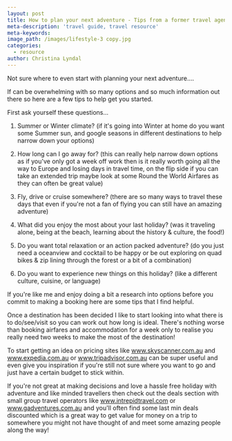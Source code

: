 ```yaml
---
layout: post
title: How to plan your next adventure - Tips from a former travel agent
meta-description: 'travel guide, travel resource'
meta-keywords:
image_path: /images/lifestyle-3 copy.jpg
categories:
  - resource
author: Christina Lyndal
---
```


Not sure where to even start with planning your next adventure….

If can be overwhelming with so many options and so much information out there so here are a few tips to help get you started.&nbsp;

First ask yourself these questions…

1. Summer or Winter climate? (if it's going into Winter at home do you want some Summer sun, and google seasons in different destinations to help narrow down your options)

2. How long can I go away for? (this can really help narrow down options as if you've only got a week off work then is it really worth going all the way to Europe and losing days in travel time, on the flip side if you can take an extended trip maybe look at some Round the World Airfares as they can often be great value)

3. Fly, drive or cruise somewhere? (there are so many ways to travel these days that even if you're not a fan of flying you can still have an amazing adventure)

4. What did you enjoy the most about your last holiday? (was it traveling alone, being at the beach, learning about the history & culture, the food\!)

5. Do you want total relaxation or an action packed adventure? (do you just need a oceanview and cocktail to be happy or be out exploring on quad bikes & zip lining through the forest or a bit of a combination)

6. Do you want to experience new things on this holiday? (like a different culture, cuisine, or language)

If you're like me and enjoy doing a bit a research into options before you commit to making a booking here are some tips that I find helpful.

Once a destination has been decided I like to start looking into what there is to do/see/visit so you can work out how long is ideal. There's nothing worse than booking airfares and accommodation for a week only to realise you really need two weeks to make the most of the destination\!

To start getting an idea on pricing sites like www.skyscanner.com.au and www.expedia.com.au or www.tripadvisor.com.au can be super useful and even give you inspiration if you're still not sure where you want to go and just have a certain budget to stick within.

If you're not great at making decisions and love a hassle free holiday with adventure and like minded travellers then check out the deals section with small group travel operators like www.intrepidtravel.com or www.gadventures.com.au and you'll often find some last min deals discounted which is a great way to get value for money on a trip to somewhere you might not have thought of and meet some amazing people along the way\!